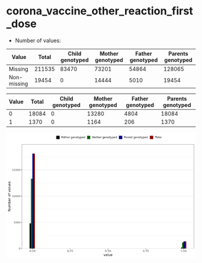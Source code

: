 # corona_vaccine_other_reaction_first_dose
- Number of values:

| Value | Total | Child genotyped | Mother genotyped | Father genotyped | Parents genotyped |
| ----- | ----- | --------------- | ---------------- | ---------------- |---------------- |
| Missing | 211535 | 83470 | 73201 | 54864 | 128065 |
| Non-missing | 19454 | 0 | 14444 | 5010 | 19454 |

| Value | Total | Child genotyped | Mother genotyped | Father genotyped | Parents genotyped |
| ----- | ----- | --------------- | ---------------- | ---------------- |---------------- |
| 0 | 18084 | 0 | 13280 | 4804 | 18084 |
| 1 | 1370 | 0 | 1164 | 206 | 1370 |



![](corona_vaccine_other_reaction_first_dose_n.png)



